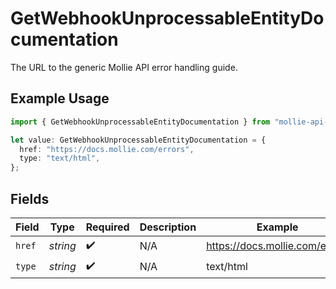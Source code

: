# GetWebhookUnprocessableEntityDocumentation

The URL to the generic Mollie API error handling guide.

## Example Usage

```typescript
import { GetWebhookUnprocessableEntityDocumentation } from "mollie-api-typescript/models/operations";

let value: GetWebhookUnprocessableEntityDocumentation = {
  href: "https://docs.mollie.com/errors",
  type: "text/html",
};
```

## Fields

| Field                          | Type                           | Required                       | Description                    | Example                        |
| ------------------------------ | ------------------------------ | ------------------------------ | ------------------------------ | ------------------------------ |
| `href`                         | *string*                       | :heavy_check_mark:             | N/A                            | https://docs.mollie.com/errors |
| `type`                         | *string*                       | :heavy_check_mark:             | N/A                            | text/html                      |